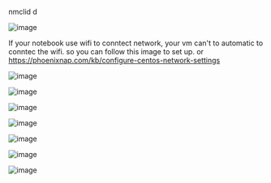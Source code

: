 nmclid d

![image](https://github.com/cyberwh15ky/centos_command/assets/142871997/2a4db1ee-f678-4644-915c-c4f9e1b2c5e6)

If your notebook use wifi to conntect network, your vm can't to automatic to conntec the wifi. so you can follow this image to set up. or https://phoenixnap.com/kb/configure-centos-network-settings

![image](https://github.com/cyberwh15ky/centos_command/assets/142871997/52252bdd-b5cf-49f6-95df-156ec01b73e0)

![image](https://github.com/cyberwh15ky/centos_command/assets/142871997/473ea435-cb24-41d6-bb68-db9cf3dbaf9c)

![image](https://github.com/cyberwh15ky/centos_command/assets/142871997/c8b794ff-becf-4cec-a18b-253e7b283893)

![image](https://github.com/cyberwh15ky/centos_command/assets/142871997/9ddfa6ba-285d-4c0d-bcfd-82d78871dd82)

![image](https://github.com/cyberwh15ky/centos_command/assets/142871997/2c60cad8-5909-4b58-a5f6-144a32e745ff)

![image](https://github.com/cyberwh15ky/centos_command/assets/142871997/4623c422-e26e-40cd-b506-40cd842f206e)

![image](https://github.com/cyberwh15ky/centos_command/assets/142871997/1b39918b-81e9-4776-b1b2-b3bf215a535f)



